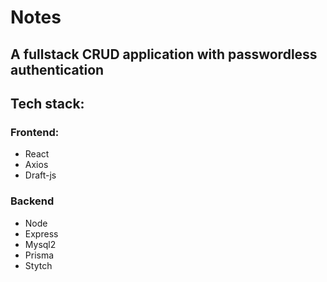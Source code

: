 # Notes

## A fullstack CRUD application with passwordless authentication

## Tech stack:

### Frontend:

- React
- Axios
- Draft-js

### Backend

- Node
- Express
- Mysql2
- Prisma
- Stytch
